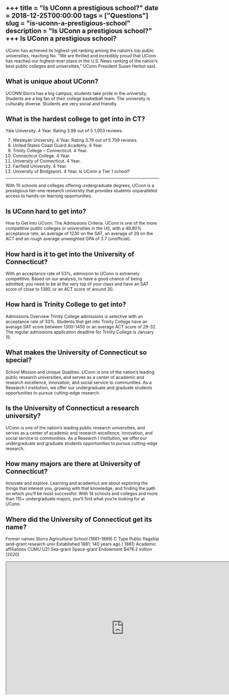 +++
title = "Is UConn a prestigious school?"
date = 2018-12-25T00:00:00
tags = ["Questions"]
slug = "is-uconn-a-prestigious-school"
description = "Is UConn a prestigious school?"
+++
Is UConn a prestigious school?
------------------------------

UConn has achieved its highest-yet ranking among the nation’s top public universities, reaching No. “We are thrilled and incredibly proud that UConn has reached our highest-ever place in the U.S. News ranking of the nation’s best public colleges and universities,” UConn President Susan Herbst said.

What is unique about UConn?
---------------------------

UCONN Storrs has a big campus, students take pride in the university. Students are a big fan of their college basketball team. The university is culturally diverse. Students are very social and friendly.

What is the hardest college to get into in CT?
----------------------------------------------

Yale University. 4 Year. Rating 3.98 out of 5 1,003 reviews.

7. Wesleyan University. 4 Year. Rating 3.76 out of 5 709 reviews.
8. United States Coast Guard Academy. 4 Year.
9. Trinity College – Connecticut. 4 Year.
10. Connecticut College. 4 Year.
11. University of Connecticut. 4 Year.
12. Fairfield University. 4 Year.
13. University of Bridgeport. 4 Year.
Is UConn a Tier 1 school?
-------------------------

With 10 schools and colleges offering undergraduate degrees, UConn is a prestigious tier-one research university that provides students unparalleled access to hands-on learning opportunities.

Is UConn hard to get into?
--------------------------

How to Get Into UConn: The Admissions Criteria. UConn is one of the more competitive public colleges or universities in the US, with a 48.80% acceptance rate, an average of 1230 on the SAT, an average of 29 on the ACT and an rough average unweighted GPA of 3.7 (unofficial).

How hard is it to get into the University of Connecticut?
---------------------------------------------------------

With an acceptance rate of 53%, admission to UConn is extremely competitive. Based on our analysis, to have a good chance of being admitted, you need to be at the very top of your class and have an SAT score of close to 1390, or an ACT score of around 30.

How hard is Trinity College to get into?
----------------------------------------

Admissions Overview Trinity College admissions is selective with an acceptance rate of 33%. Students that get into Trinity College have an average SAT score between 1300-1450 or an average ACT score of 29-32. The regular admissions application deadline for Trinity College is January 15.

What makes the University of Connecticut so special?
----------------------------------------------------

School Mission and Unique Qualities. UConn is one of the nation’s leading public research universities, and serves as a center of academic and research excellence, innovation, and social service to communities. As a Research I institution, we offer our undergraduate and graduate students opportunities to pursue cutting-edge research.

Is the University of Connecticut a research university?
-------------------------------------------------------

UConn is one of the nation’s leading public research universities, and serves as a center of academic and research excellence, innovation, and social service to communities. As a Research I institution, we offer our undergraduate and graduate students opportunities to pursue cutting-edge research.

How many majors are there at University of Connecticut?
-------------------------------------------------------

Innovate and explore. Learning and academics are about exploring the things that interest you, growing with that knowledge, and finding the path on which you’ll be most successful. With 14 schools and colleges and more than 115+ undergraduate majors, you’ll find what you’re looking for at UConn.

Where did the University of Connecticut get its name?
-----------------------------------------------------

 Former names Storrs Agricultural School (1881–1899) C Type Public flagship land-grant research univ Established 1881; 140 years ago ( 1881) Academic affiliations CUMU U21 Sea-grant Space-grant Endowment $476.2 million (2020)

<iframe allow="accelerometer; autoplay; clipboard-write; encrypted-media; gyroscope; picture-in-picture" allowfullscreen="" class="__youtube_prefs__  epyt-is-override  no-lazyload" data-no-lazy="1" data-origheight="433" data-origwidth="770" data-skipgform_ajax_framebjll="" height="433" id="_ytid_65367" loading="lazy" src="https://www.youtube.com/embed/OqDeCNU8BIs?enablejsapi=1&autoplay=0&cc_load_policy=0&cc_lang_pref=&iv_load_policy=1&loop=0&modestbranding=0&rel=1&fs=1&playsinline=0&autohide=2&theme=dark&color=red&controls=1&" title="YouTube player" width="770"></iframe>